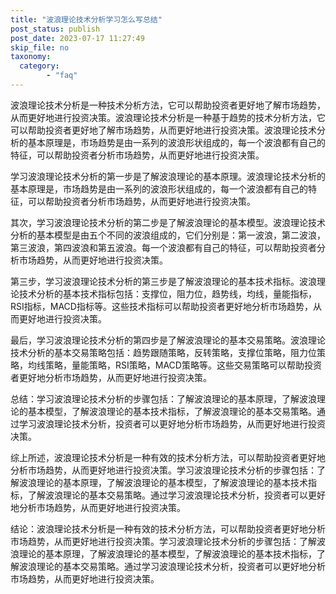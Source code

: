 ```yaml
---
title: "波浪理论技术分析学习怎么写总结"
post_status: publish
post_date: 2023-07-17 11:27:49
skip_file: no
taxonomy:
  category:
        - "faq"
---
```


波浪理论技术分析是一种技术分析方法，它可以帮助投资者更好地了解市场趋势，从而更好地进行投资决策。波浪理论技术分析是一种基于趋势的技术分析方法，它可以帮助投资者更好地了解市场趋势，从而更好地进行投资决策。波浪理论技术分析的基本原理是，市场趋势是由一系列的波浪形状组成的，每一个波浪都有自己的特征，可以帮助投资者分析市场趋势，从而更好地进行投资决策。

学习波浪理论技术分析的第一步是了解波浪理论的基本原理。波浪理论技术分析的基本原理是，市场趋势是由一系列的波浪形状组成的，每一个波浪都有自己的特征，可以帮助投资者分析市场趋势，从而更好地进行投资决策。

其次，学习波浪理论技术分析的第二步是了解波浪理论的基本模型。波浪理论技术分析的基本模型是由五个不同的波浪组成的，它们分别是：第一波浪，第二波浪，第三波浪，第四波浪和第五波浪。每一个波浪都有自己的特征，可以帮助投资者分析市场趋势，从而更好地进行投资决策。

第三步，学习波浪理论技术分析的第三步是了解波浪理论的基本技术指标。波浪理论技术分析的基本技术指标包括：支撑位，阻力位，趋势线，均线，量能指标，RSI指标，MACD指标等。这些技术指标可以帮助投资者更好地分析市场趋势，从而更好地进行投资决策。

最后，学习波浪理论技术分析的第四步是了解波浪理论的基本交易策略。波浪理论技术分析的基本交易策略包括：趋势跟随策略，反转策略，支撑位策略，阻力位策略，均线策略，量能策略，RSI策略，MACD策略等。这些交易策略可以帮助投资者更好地分析市场趋势，从而更好地进行投资决策。

总结：学习波浪理论技术分析的步骤包括：了解波浪理论的基本原理，了解波浪理论的基本模型，了解波浪理论的基本技术指标，了解波浪理论的基本交易策略。通过学习波浪理论技术分析，投资者可以更好地分析市场趋势，从而更好地进行投资决策。

综上所述，波浪理论技术分析是一种有效的技术分析方法，可以帮助投资者更好地分析市场趋势，从而更好地进行投资决策。学习波浪理论技术分析的步骤包括：了解波浪理论的基本原理，了解波浪理论的基本模型，了解波浪理论的基本技术指标，了解波浪理论的基本交易策略。通过学习波浪理论技术分析，投资者可以更好地分析市场趋势，从而更好地进行投资决策。

结论：波浪理论技术分析是一种有效的技术分析方法，可以帮助投资者更好地分析市场趋势，从而更好地进行投资决策。学习波浪理论技术分析的步骤包括：了解波浪理论的基本原理，了解波浪理论的基本模型，了解波浪理论的基本技术指标，了解波浪理论的基本交易策略。通过学习波浪理论技术分析，投资者可以更好地分析市场趋势，从而更好地进行投资决策。
